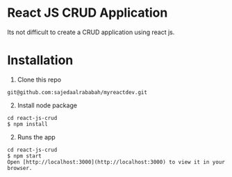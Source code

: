# React JS CRUD Application 

Its not difficult to create a CRUD application using react js. 

# Installation
1. Clone this repo
```
git@github.com:sajedaalrababah/myreactdev.git
```

2. Install node package
```
cd react-js-crud
$ npm install
```
2. Runs the app
```
cd react-js-crud
$ npm start
Open [http://localhost:3000](http://localhost:3000) to view it in your browser.
```





